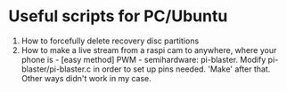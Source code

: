 #  Useful scripts for PC/Ubuntu
1. How to forcefully delete recovery disc partitions
2. How to make a live stream from a raspi cam to anywhere, where your phone is - [easy method]
PWM - semihardware: pi-blaster. Modify pi-blaster/pi-blaster.c in order to set up pins needed. 'Make' after that. Other ways didn't work in my case.
